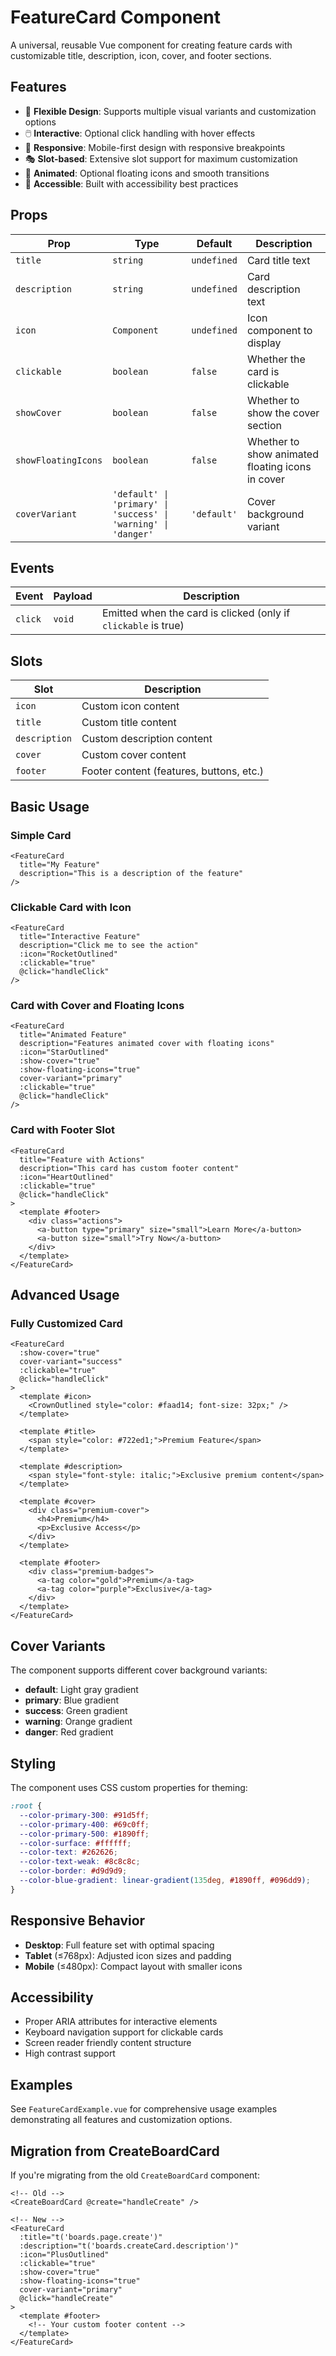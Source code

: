 # FeatureCard Component

A universal, reusable Vue component for creating feature cards with customizable title, description, icon, cover, and footer sections.

## Features

- 🎨 **Flexible Design**: Supports multiple visual variants and customization options
- 🖱️ **Interactive**: Optional click handling with hover effects
- 📱 **Responsive**: Mobile-first design with responsive breakpoints
- 🎭 **Slot-based**: Extensive slot support for maximum customization
- 🎪 **Animated**: Optional floating icons and smooth transitions
- 🎯 **Accessible**: Built with accessibility best practices

## Props

| Prop | Type | Default | Description |
|------|------|---------|-------------|
| `title` | `string` | `undefined` | Card title text |
| `description` | `string` | `undefined` | Card description text |
| `icon` | `Component` | `undefined` | Icon component to display |
| `clickable` | `boolean` | `false` | Whether the card is clickable |
| `showCover` | `boolean` | `false` | Whether to show the cover section |
| `showFloatingIcons` | `boolean` | `false` | Whether to show animated floating icons in cover |
| `coverVariant` | `'default' \| 'primary' \| 'success' \| 'warning' \| 'danger'` | `'default'` | Cover background variant |

## Events

| Event | Payload | Description |
|-------|---------|-------------|
| `click` | `void` | Emitted when the card is clicked (only if `clickable` is true) |

## Slots

| Slot | Description |
|------|-------------|
| `icon` | Custom icon content |
| `title` | Custom title content |
| `description` | Custom description content |
| `cover` | Custom cover content |
| `footer` | Footer content (features, buttons, etc.) |

## Basic Usage

### Simple Card
```vue
<FeatureCard
  title="My Feature"
  description="This is a description of the feature"
/>
```

### Clickable Card with Icon
```vue
<FeatureCard
  title="Interactive Feature"
  description="Click me to see the action"
  :icon="RocketOutlined"
  :clickable="true"
  @click="handleClick"
/>
```

### Card with Cover and Floating Icons
```vue
<FeatureCard
  title="Animated Feature"
  description="Features animated cover with floating icons"
  :icon="StarOutlined"
  :show-cover="true"
  :show-floating-icons="true"
  cover-variant="primary"
  :clickable="true"
  @click="handleClick"
/>
```

### Card with Footer Slot
```vue
<FeatureCard
  title="Feature with Actions"
  description="This card has custom footer content"
  :icon="HeartOutlined"
  :clickable="true"
  @click="handleClick"
>
  <template #footer>
    <div class="actions">
      <a-button type="primary" size="small">Learn More</a-button>
      <a-button size="small">Try Now</a-button>
    </div>
  </template>
</FeatureCard>
```

## Advanced Usage

### Fully Customized Card
```vue
<FeatureCard
  :show-cover="true"
  cover-variant="success"
  :clickable="true"
  @click="handleClick"
>
  <template #icon>
    <CrownOutlined style="color: #faad14; font-size: 32px;" />
  </template>
  
  <template #title>
    <span style="color: #722ed1;">Premium Feature</span>
  </template>
  
  <template #description>
    <span style="font-style: italic;">Exclusive premium content</span>
  </template>
  
  <template #cover>
    <div class="premium-cover">
      <h4>Premium</h4>
      <p>Exclusive Access</p>
    </div>
  </template>
  
  <template #footer>
    <div class="premium-badges">
      <a-tag color="gold">Premium</a-tag>
      <a-tag color="purple">Exclusive</a-tag>
    </div>
  </template>
</FeatureCard>
```

## Cover Variants

The component supports different cover background variants:

- **default**: Light gray gradient
- **primary**: Blue gradient
- **success**: Green gradient
- **warning**: Orange gradient
- **danger**: Red gradient

## Styling

The component uses CSS custom properties for theming:

```scss
:root {
  --color-primary-300: #91d5ff;
  --color-primary-400: #69c0ff;
  --color-primary-500: #1890ff;
  --color-surface: #ffffff;
  --color-text: #262626;
  --color-text-weak: #8c8c8c;
  --color-border: #d9d9d9;
  --color-blue-gradient: linear-gradient(135deg, #1890ff, #096dd9);
}
```

## Responsive Behavior

- **Desktop**: Full feature set with optimal spacing
- **Tablet** (≤768px): Adjusted icon sizes and padding
- **Mobile** (≤480px): Compact layout with smaller icons

## Accessibility

- Proper ARIA attributes for interactive elements
- Keyboard navigation support for clickable cards
- Screen reader friendly content structure
- High contrast support

## Examples

See `FeatureCardExample.vue` for comprehensive usage examples demonstrating all features and customization options.

## Migration from CreateBoardCard

If you're migrating from the old `CreateBoardCard` component:

```vue
<!-- Old -->
<CreateBoardCard @create="handleCreate" />

<!-- New -->
<FeatureCard
  :title="t('boards.page.create')"
  :description="t('boards.createCard.description')"
  :icon="PlusOutlined"
  :clickable="true"
  :show-cover="true"
  :show-floating-icons="true"
  cover-variant="primary"
  @click="handleCreate"
>
  <template #footer>
    <!-- Your custom footer content -->
  </template>
</FeatureCard>
```